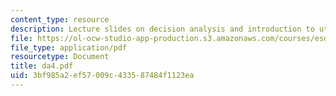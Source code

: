 ```yaml
---
content_type: resource
description: Lecture slides on decision analysis and introduction to utility.
file: https://ol-ocw-studio-app-production.s3.amazonaws.com/courses/esd-72-engineering-risk-benefit-analysis-spring-2007/3bf985a2ef57009c433587484f1123ea_da4.pdf
file_type: application/pdf
resourcetype: Document
title: da4.pdf
uid: 3bf985a2-ef57-009c-4335-87484f1123ea
---
```


